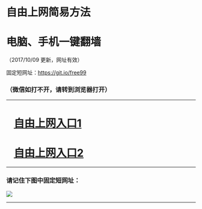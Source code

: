 ﻿# 自由上网简易方法

# 电脑、手机一键翻墙

（2017/10/09 更新，网址有效）

固定短网址：https://git.io/free99

### （微信如打不开，请转到浏览器打开）


***





# &nbsp;&nbsp; <a href="http://ft804123396.fwq-tz-1001.info/fwqtz01.html?t=100900115440 " target="_blank">自由上网入口1</a>
# &nbsp;&nbsp; <a href="http://ft1679727011.fwq-tz-1002.info/fwqtz02.html?t=100900112781 " target="_blank">自由上网入口2</a>
***

### 请记住下图中固定短网址：

<img src="https://s3-us-west-2.amazonaws.com/fwq-1001/yjfq-20170905okok.png" /> 


***

